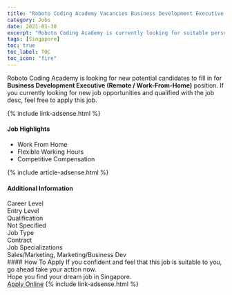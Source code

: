 ```yaml
---
title: "Roboto Coding Academy Vacancies Business Development Executive (Remote / Work-From-Home)" 
category: Jobs 
date: 2021-01-30 
excerpt: "Roboto Coding Academy is currently looking for suitable person to fill in the Business Development Executive (Remote / Work-From-Home) which positioned at Singapore" 
tags: [Singapore] 
toc: true 
toc_label: TOC 
toc_icon: "fire" 
--- 
```


<p>Roboto Coding Academy is looking for new potential candidates to fill in for <b>Business Development Executive (Remote / Work-From-Home)</b> position. If you currently looking for new job opportunities and qualified with the job desc, feel free to apply this job.
</p>{% include link-adsense.html %} 
<div><div><h4>Job Highlights</h4></div><div><ul><li><div><div><div><div></div></div></div><div><span>Work From Home</span></div></div></li><li><div><div><div><div></div></div></div><div><span>Flexible Working Hours</span></div></div></li><li><div><div><div><div></div></div></div><div><span>Competitive Compensation</span></div></div></li></ul></div></div> 
{% include article-adsense.html %} 
<div><div><h4>Additional Information</h4></div><div><div><div><div><div><div><div><span>Career Level</span></div><div><span>Entry Level</span></div></div></div></div><div><div><div><div><span>Qualification</span></div><div><span>Not Specified</span></div></div></div></div><div><div><div><div><span>Job Type</span></div><div><span>Contract</span></div></div></div></div><div><div><div><div><span>Job Specializations</span></div><div><span>Sales/Marketing, Marketing/Business Dev</span></div></div></div></div></div></div></div></div> 
#### How To Apply 
If you confident and feel that this job is suitable to you, go ahead take your action now. <br/> 
Hope you find your dream job in Singapore. <br/> 
<a href="https://www.jobstreet.com.my/en/job/business-development-executive-remote-work-from-home-8325997/origin/sg?jobId=jobstreet-sg-job-8325997&sectionRank=4&token=0~2da19e63-dbf1-4b11-934c-6abcc2f8197a&fr=SRP%20View%20In%20New%20Ta" class="btn btn--info" target="_blank" rel="nofollow noopenner">Apply Online</a> 
{% include link-adsense.html %} 